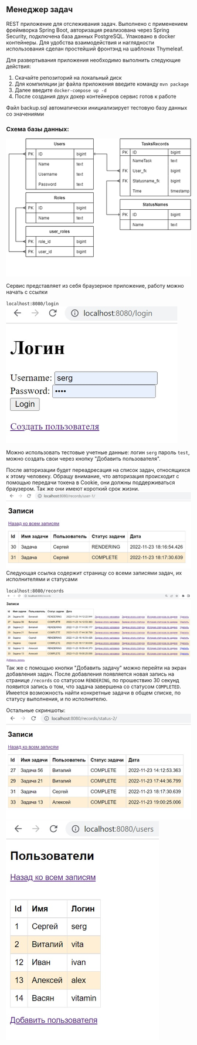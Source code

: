 ## Менеджер задач
REST приложение для отслеживания задач. Выполнено с применением фреймворка Spring Boot, авторизация реализована через Spring Security, подключена база данных PostgreSQL. Упаковано в docker контейнеры. Для удобства взаимодействия и наглядности использования сделан простейший фронтэнд на шаблонах Thymeleaf.

Для развертывания приложения необходимо выполнить следующие действия:

1. Скачайте репозиторий на локальный диск
2. Для компиляции jar файла приложения введите команду `mvn package` 
3. Далее введите `docker-compose up -d`
4. После создания двух докер контейнеров сервис готов к работе

Файл backup.sql автоматически инициализирует тестовую базу данных со значениями

### Схема базы данных:
![](scheme_sql.png)

Сервис представляет из себя браузерное приложение, работу можно начать с ссылки

`localhost:8080/login`
![](readme_resourses/1.jpg)

Можно использовать тестовые учетные данные: логин `serg` пароль `test`, можно создать свои через кнопку "Добавить пользователя".

После авторизации будет переадресация на список задач, относящихся к этому человеку. Обращу внимание, что авторизация происходит с помощью передачи токена в Cookie, они должны поддерживаться браузером. Так же они имеют короткий срок жизни.
![](readme_resourses/2.jpg)
Следующая ссылка содержит страницу со всеми записями задач, их исполнителями и статусами

`localhost:8080/records`
![](readme_resourses/3.jpg)
Так же с помощью кнопки "Добавить задачу" можно перейти на экран добавления задач.
После добавления появляется новая запись на странице `/records` со статусом `RENDERING`, по прошествию 30 секунд появится запись о том, что задача завершена со статусом `COMPLETED`.
Имеется возможность найти конкретные задачи в общем списке, по статусу выполнения, и по исполнителю.

Остальные скриншоты:
![](readme_resourses/4.jpg)
![](readme_resourses/5.jpg)

